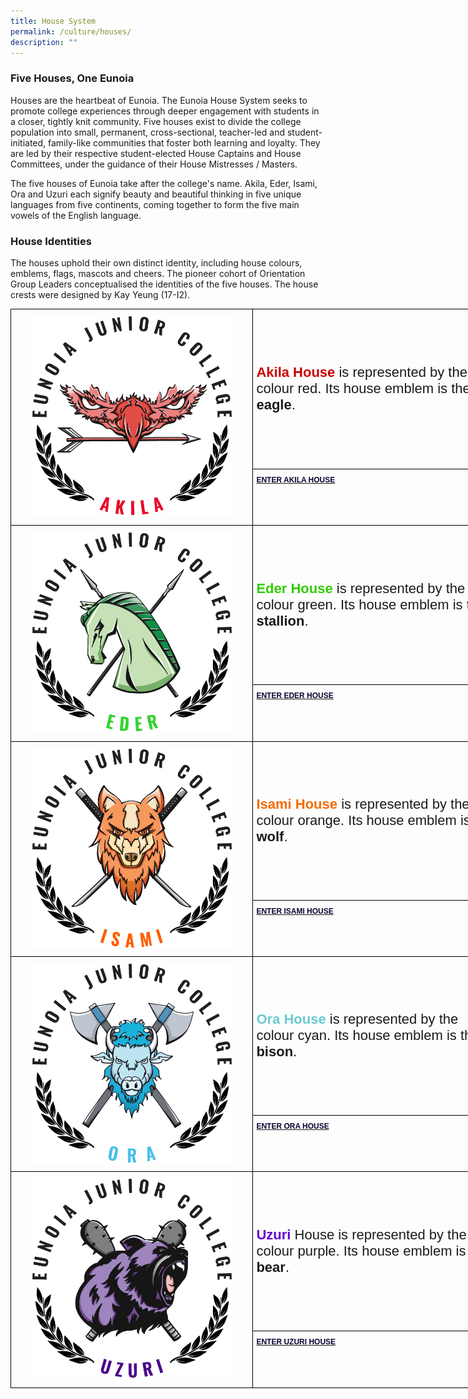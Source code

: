```yaml
---
title: House System
permalink: /culture/houses/
description: ""
---
```

### Five Houses, One Eunoia

Houses are the heartbeat of Eunoia. The Eunoia House System seeks to promote college experiences through deeper engagement with students in a closer, tightly knit community. Five houses exist to divide the college population into small, permanent, cross-sectional, teacher-led and student-initiated, family-like communities that foster both learning and loyalty. They are led by their respective student-elected House Captains and House Committees, under the guidance of their House Mistresses / Masters.

The five houses of Eunoia take after the college's name. Akila, Eder, Isami, Ora and Uzuri each signify beauty and beautiful thinking in five unique languages from five continents, coming together to form the five main vowels of the English language.

### House Identities

The houses uphold their own distinct identity, including house colours, emblems, flags, mascots and cheers. The pioneer cohort of Orientation Group Leaders conceptualised the identities of the five houses. The house crests were designed by Kay Yeung (17-I2).

<style type="text/css">
.tg  {border-collapse:collapse;border-spacing:0;margin:0px auto;}
.tg td{border-color:black;border-style:solid;border-width:1px;font-family:Arial, sans-serif;font-size:14px;
  overflow:hidden;padding:10px 5px;word-break:normal;}
.tg th{border-color:black;border-style:solid;border-width:1px;font-family:Arial, sans-serif;font-size:14px;
  font-weight:normal;overflow:hidden;padding:10px 5px;word-break:normal;}
.tg .tg-z9od{font-size:12px;text-align:left;vertical-align:top}
.tg .tg-xsvg{font-size:12px;font-weight:bold;text-align:left;vertical-align:top}
.tg .tg-r28n{font-size:18px;text-align:center;vertical-align:middle}
.tg .tg-lswp{color:#000000;font-size:12px;text-align:left;vertical-align:top}
.tg .tg-pxya{font-size:22px;text-align:left;vertical-align:middle}
.tg .tg-nrix{text-align:center;vertical-align:middle}
</style>
<table class="tg" style="undefined;table-layout: fixed; width: 787px">
<colgroup>
<col style="width: 388px">
<col style="width: 399px">
</colgroup>
<tbody>
  <tr>
    <td class="tg-r28n" rowspan="2"><a href = "linkhere" target = "_self"> 
          <img src="/images/Houses-Akila-Crest.png" 
     style="width:85%"></a></td>
    <td class="tg-pxya"><span style="font-weight:bold;color:#CB0000">Akila House</span><span style="font-weight:bold"> </span>is represented by the colour red. Its house emblem is the <span style="font-weight:bold">eagle</span>.</td>
  </tr>
  <tr>
    <td class="tg-xsvg"><a href="https://eunoiajc.moe.edu.sg/culture/houses/akila/"><span style="text-decoration:none;color:#070632">ENTER AKILA HOUSE</span></a></td>
  </tr>
  <tr>
    <td class="tg-r28n" rowspan="2"><a href = "linkhere" target = "_self"> 
          <img src="/images/Houses-Eder-Crest.png" 
     style="width:85%"></a></td>
    <td class="tg-pxya"><span style="font-weight:bold;color:#32CB00">Eder House</span><span style="font-weight:bold"> </span>is represented by the colour green. Its house emblem is the <span style="font-weight:bold">stallion</span>.</td>
  </tr>
  <tr>
    <td class="tg-lswp"><a href="https://eunoiajc.moe.edu.sg/culture/houses/eder/"><span style="font-weight:bold;text-decoration:none;color:#070632">ENTER EDER HOUSE</span></a></td>
  </tr>
  <tr>
    <td class="tg-nrix" rowspan="2"><a href = "linkhere" target = "_self"> 
          <img src="/images/Houses-Isami-Crest.png" 
     style="width:85%"></a></td>
    <td class="tg-pxya"><span style="font-weight:bold;color:#F56B00">Isami House</span><span style="font-weight:bold"> </span>is represented by the colour orange. Its house emblem is the <span style="font-weight:bold">wolf</span>.</td>
  </tr>
  <tr>
    <td class="tg-z9od"><a href="https://eunoiajc.moe.edu.sg/culture/houses/isami/"><span style="font-weight:bold;text-decoration:none;color:#070632">ENTER ISAMI HOUSE</span></a></td>
  </tr>
  <tr>
    <td class="tg-nrix" rowspan="2"><a href = "linkhere" target = "_self"> 
          <img src="/images/Houses-Ora-Crest.png" 
     style="width:85%"></a></td>
    <td class="tg-pxya"><span style="font-weight:bold;color:#68CBD0">Ora House</span><span style="font-weight:bold;color:#38FFF8"> </span>is represented by the colour cyan. Its house emblem is the <span style="font-weight:bold">bison</span>.</td>
  </tr>
  <tr>
    <td class="tg-z9od"><a href="https://eunoiajc.moe.edu.sg/culture/houses/ora/"><span style="font-weight:bold;text-decoration:none;color:#070632">ENTER ORA HOUSE</span></a></td>
  </tr>
  <tr>
    <td class="tg-r28n" rowspan="2"><a href = "linkhere" target = "_self"> 
          <img src="/images/Houses-Uzuri-Crest.png" 
     style="width:85%"></a></td>
    <td class="tg-pxya"><span style="font-weight:bold;color:#6200C9">Uzuri</span> House is represented by the colour purple. Its house emblem is the <span style="font-weight:bold">bear</span>.</td>
  </tr>
  <tr>
    <td class="tg-z9od"><a href="https://eunoiajc.moe.edu.sg/culture/houses/uzuri/"><span style="font-weight:bold;text-decoration:none;color:#070632">ENTER UZURI HOUSE</span></a></td>
  </tr>
</tbody>
</table>